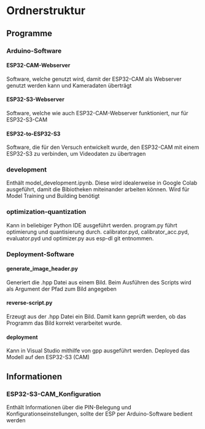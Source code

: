 # Ordnerstruktur

## Programme

### Arduino-Software

#### ESP32-CAM-Webserver

Software, welche genutzt wird, damit der ESP32-CAM als Webserver genutzt werden kann und Kameradaten überträgt

#### ESP32-S3-Webserver

Software, welche wie auch ESP32-CAM-Webserver funktioniert, nur für ESP32-S3-CAM

#### ESP32-to-ESP32-S3

Software, die für den Versuch entwickelt wurde, den ESP32-CAM mit einem ESP32-S3 zu verbinden, um Videodaten zu übertragen

### development

Enthält model_development.ipynb. Diese wird idealerweise in Google Colab ausgeführt, damit die Bibiotheken miteinander arbeiten können.
Wird für Model Training und Building benötigt

### optimization-quantization

Kann in beliebiger Python IDE ausgeführt werden. program.py führt optimierung und quantisierung durch.
calibrator.pyd, calibrator_acc.pyd, evaluator.pyd und optimizer.py aus esp-dl git entnommen.

### Deployment-Software

#### generate_image_header.py

Generiert die .hpp Datei aus einem Bild. Beim Ausführen des Scripts wird als Argument der Pfad zum Bild angegeben

#### reverse-script.py

Erzeugt aus der .hpp Datei ein Bild. Damit kann geprüft werden, ob das Programm das Bild korrekt verarbeitet wurde.

#### deployment

Kann in Visual Studio mithilfe von gpp ausgeführt werden. Deployed das Modell auf den ESP32-S3 (CAM)

## Informationen

### ESP32-S3-CAM_Konfiguration

Enthält Informationen über die PIN-Belegung und Konfigurationseinstellungen, sollte der ESP per Arduino-Software bedient werden

